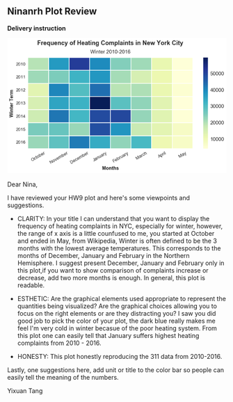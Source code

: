 ## Ninanrh Plot Review
**Delivery instruction**

![Alt text](nina's_plot.png)

Dear Nina,

I have reviewed your HW9 plot and here's some viewpoints and suggestions.

* CLARITY: 
In your title I can understand that you want to display the frequency of heating complaints in NYC, especially for winter, however, the range of x axis is a little counfused to me, you started at October and ended in May, from Wikipedia, Winter is often defined to be the 3 months with the lowest average temperatures. This corresponds to the months of December, January and February in the Northern Hemisphere. I suggest present December, January and February only in this plot,if you want to show comparison of complaints increase or decrease, add two more months is enough. In general, this plot is readable.

* ESTHETIC: Are the graphical elements used appropriate to represent the quantities being visualized? Are the graphical choices allowing you to focus on the right elements or are they distracting you?
I saw you did good job to pick the color of your plot, the dark blue really makes me feel I'm very cold in winter becasue of the poor heating system. From this plot one can easily tell that January suffers highest heating complaints from 2010 - 2016.

* HONESTY: 
This plot honestly reproducing the 311 data from 2010-2016.

Lastly, one suggestions here, add unit or title to the color bar so people can easily tell the meaning of the numbers.

Yixuan Tang
